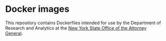 # Docker images

This repository contains Dockerfiles intended for use by the
Department of Research and Analytics at the
[New York State Office of the Attorney General][nyag].

[nyag]: https://ag.ny.gov/
